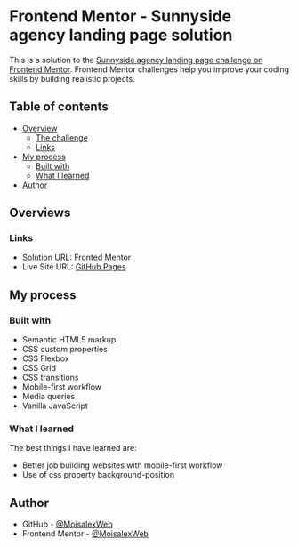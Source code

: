 # Frontend Mentor - Sunnyside agency landing page solution

This is a solution to the [Sunnyside agency landing page challenge on Frontend Mentor](https://www.frontendmentor.io/challenges/sunnyside-agency-landing-page-7yVs3B6ef). Frontend Mentor challenges help you improve your coding skills by building realistic projects.

## Table of contents

- [Overview](#overview)
  - [The challenge](#the-challenge)
  - [Links](#links)
- [My process](#my-process)
  - [Built with](#built-with)
  - [What I learned](#what-i-learned)
- [Author](#author)

## Overviews


### Links

- Solution URL: [Fronted Mentor](https://www.frontendmentor.io/solutions/responsive-landing-page-using-flexbox-and-grid-mobilefirts-ns9acOWcDK)
- Live Site URL: [GitHub Pages](https://moisalexweb.github.io/Sunnyside-agency-landing-page/)

## My process

### Built with

- Semantic HTML5 markup
- CSS custom properties
- CSS Flexbox
- CSS Grid
- CSS transitions
- Mobile-first workflow
- Media queries
- Vanilla JavaScript


### What I learned

The best things I have learned are:
- Better job building websites with mobile-first workflow
- Use of css property background-position


## Author

- GitHub - [@MoisalexWeb](https://github.com/MoisalexWeb)
- Frontend Mentor - [@MoisalexWeb](https://www.frontendmentor.io/profile/MoisalexWeb)

